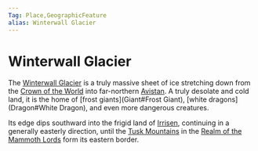 ```yaml
---
Tag: Place,GeographicFeature
alias: Winterwall Glacier
---
```

# Winterwall Glacier
The [Winterwall Glacier](https://pathfinderwiki.com/wiki/Winterwall_Glacier) is a truly massive sheet of ice stretching down from the [Crown of the World](../Crown-of-the-World.md) into far-northern [Avistan](../Avistan.md). A truly desolate and cold land, it is the home of [frost giants](Giant#Frost Giant), [white dragons](Dragon#White Dragon), and even more dangerous creatures.

Its edge dips southward into the frigid land of [Irrisen](../Irrisen.md), continuing in a generally easterly direction, until the [Tusk Mountains](Tusk-Mountains.md) in the [Realm of the Mammoth Lords](../Realm-of-the-Mammoth-Lords.md) form its eastern border.